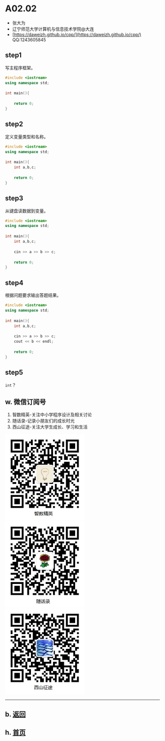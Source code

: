 # A02.02 

- 张大为
- 辽宁师范大学计算机与信息技术学院@大连
- [https://daweizh.github.io/cpp/](https://daweizh.github.io/cpp/)  QQ:1243605845

## step1

写主程序框架。

~~~cpp
#include <iostream>
using namespace std;
    
int main(){
    
    return 0;
}
~~~

## step2

定义变量类型和名称。

~~~cpp
#include <iostream>
using namespace std;
    
int main(){
    int a,b,c;
    
    return 0;
}
~~~

## step3

从键盘读数据到变量。

~~~cpp
#include <iostream>
using namespace std;
    
int main(){
    int a,b,c;
    
    cin >> a >> b >> c;
    
    return 0;
}
~~~

## step4

根据问题要求输出答题结果。

~~~cpp
#include <iostream>
using namespace std;
    
int main(){
    int a,b,c;
    
    cin >> a >> b >> c;
    cout << b << endl;
    
    return 0;
}
~~~

## step5

`int`？



## w. 微信订阅号

1. 智数精英-关注中小学程序设计及相关讨论
2. 随话录-记录小朋友们的成长时光
2. 西山征途-关注大学生成长、学习和生活

![欢迎关注“智数精英”订阅号](../../assets/me/img/idea8.jpg)
![欢迎关注“随话录”订阅号](../../assets/me/img/shl8.jpg)
![欢迎关注“西山征途”订阅号](../../assets/me/img/xszt8.jpg)

----------

## b. [返回](../)
    
## h. [首页](../../)

 